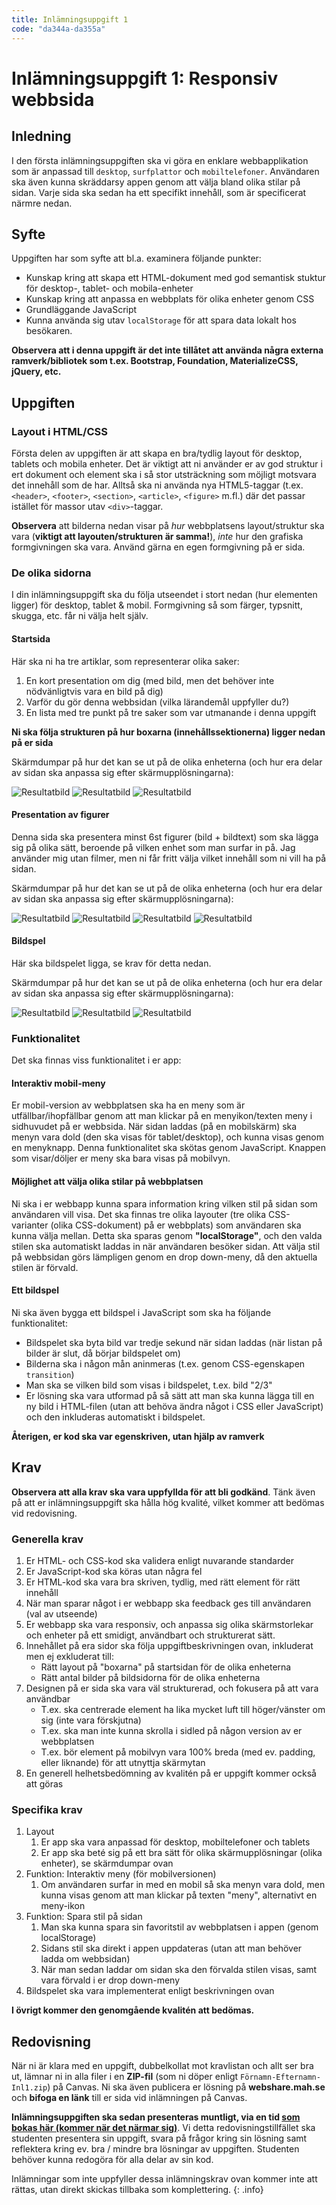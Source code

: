 ```yaml
---
title: Inlämningsuppgift 1
code: "da344a-da355a"
---
```

# Inlämningsuppgift 1: Responsiv webbsida

## Inledning

I den första inlämningsuppgiften ska vi göra en enklare webbapplikation som är anpassad till `desktop`, `surfplattor` och `mobiltelefoner`. Användaren ska även kunna skräddarsy appen genom att välja bland olika stilar på sidan. Varje sida ska sedan ha ett specifikt innehåll, som är specificerat närmre nedan.

## Syfte

Uppgiften har som syfte att bl.a. examinera följande punkter:

*   Kunskap kring att skapa ett HTML-dokument med god semantisk stuktur för desktop-, tablet- och mobila-enheter
*   Kunskap kring att anpassa en webbplats för olika enheter genom CSS
*   Grundläggande JavaScript
*   Kunna använda sig utav `localStorage` för att spara data lokalt hos besökaren.

**Observera att i denna uppgift är det inte tillåtet att använda några externa ramverk/bibliotek som t.ex. Bootstrap, Foundation, MaterializeCSS, jQuery, etc.**

## Uppgiften

### Layout i HTML/CSS

Första delen av uppgiften är att skapa en bra/tydlig layout för desktop, tablets och mobila enheter. Det är viktigt att ni använder er av god struktur i ert dokument och element ska i så stor utsträckning som möjligt motsvara det innehåll som de har. Alltså ska ni använda nya HTML5-taggar (t.ex. `<header>`, `<footer>`, `<section>`, `<article>`, `<figure>` m.fl.) där det passar istället för massor utav `<div>`-taggar.

**Observera** att bilderna nedan visar på *hur* webbplatsens layout/struktur ska vara (**viktigt att layouten/strukturen är samma!**), *inte* hur den grafiska formgivningen ska vara. Använd gärna en egen formgivning på er sida.

### De olika sidorna

I din inlämningsuppgift ska du följa utseendet i stort nedan (hur elementen ligger) för desktop, tablet & mobil. Formgivning så som färger, typsnitt, skugga, etc. får ni välja helt själv.

#### Startsida

Här ska ni ha tre artiklar, som representerar olika saker:

1. En kort presentation om dig (med bild, men det behöver inte nödvänligtvis vara en bild på dig)
2. Varför du gör denna webbsidan (vilka lärandemål uppfyller du?)
3. En lista med tre punkt på tre saker som var utmanande i denna uppgift

**Ni ska följa strukturen på hur boxarna (innehållssektionerna) ligger nedan på er sida**

Skärmdumpar på hur det kan se ut på de olika enheterna (och hur era delar av sidan ska anpassa sig efter skärmupplösningarna):

![Resultatbild](images/desktop1.png)
![Resultatbild](images/tablet1.png)
![Resultatbild](images/mobile1.png)

#### Presentation av figurer

Denna sida ska presentera minst 6st figurer (bild + bildtext) som ska lägga sig på olika sätt, beroende på vilken enhet som man surfar in på. Jag använder mig utan filmer, men ni får fritt välja vilket innehåll som ni vill ha på sidan.

Skärmdumpar på hur det kan se ut på de olika enheterna (och hur era delar av sidan ska anpassa sig efter skärmupplösningarna):

![Resultatbild](images/desktop2.png)
![Resultatbild](images/tablet2.png)
![Resultatbild](images/mobile2.png)
![Resultatbild](images/mobile2b.png)

#### Bildspel

Här ska bildspelet ligga, se krav för detta nedan.

Skärmdumpar på hur det kan se ut på de olika enheterna (och hur era delar av sidan ska anpassa sig efter skärmupplösningarna):

![Resultatbild](images/desktop3.png)
![Resultatbild](images/tablet3.png)
![Resultatbild](images/mobile3.png)

### Funktionalitet

Det ska finnas viss funktionalitet i er app:

#### Interaktiv mobil-meny

Er mobil-version av webbplatsen ska ha en meny som är utfällbar/ihopfällbar genom att man klickar på en menyikon/texten meny i sidhuvudet på er webbsida. När sidan laddas (på en mobilskärm) ska menyn vara dold (den ska visas för tablet/desktop), och kunna visas genom en menyknapp. Denna funktionalitet ska skötas genom JavaScript. Knappen som visar/döljer er meny ska bara visas på mobilvyn.

#### Möjlighet att välja olika stilar på webbplatsen

Ni ska i er webbapp kunna spara information kring vilken stil på sidan som användaren vill visa. Det ska finnas tre olika layouter (tre olika CSS-varianter (olika CSS-dokument) på er webbplats) som användaren ska kunna välja mellan. Detta ska sparas genom **"localStorage"**, och den valda stilen ska automatiskt laddas in när användaren besöker sidan. Att välja stil på webbsidan görs lämpligen genom en drop down-meny, då den aktuella stilen är förvald.

#### Ett bildspel

Ni ska även bygga ett bildspel i JavaScript som ska ha följande funktionalitet:

*   Bildspelet ska byta bild var tredje sekund när sidan laddas (när listan på bilder är slut, då börjar bildspelet om)
*   Bilderna ska i någon mån aninmeras (t.ex. genom CSS-egenskapen `transition`)
*   Man ska se vilken bild som visas i bildspelet, t.ex. bild "2/3"
*   Er lösning ska vara utformad på så sätt att man ska kunna lägga till en ny bild i HTML-filen (utan att behöva ändra något i CSS eller JavaScript) och den inkluderas automatiskt i bildspelet.

**Återigen, er kod ska var egenskriven, utan hjälp av ramverk**

## Krav

**Observera att alla krav ska vara uppfyllda för att bli godkänd**. Tänk även på att er inlämningsuppgift ska hålla hög kvalité, vilket kommer att bedömas vid redovisning.

### Generella krav

1. Er HTML- och CSS-kod ska validera enligt nuvarande standarder
2. Er JavaScript-kod ska köras utan några fel
3. Er HTML-kod ska vara bra skriven, tydlig, med rätt element för rätt innehåll
4. När man sparar något i er webbapp ska feedback ges till användaren (val av utseende)
5. Er webbapp ska vara responsiv, och anpassa sig olika skärmstorlekar och enheter på ett smidigt, användbart och strukturerat sätt.
6. Innehållet på era sidor ska följa uppgiftbeskrivningen ovan, inkluderat men ej exkluderat till:
    - Rätt layout på "boxarna" på startsidan för de olika enheterna
    - Rätt antal bilder på bildsidorna för de olika enheterna
7. Designen på er sida ska vara väl strukturerad, och fokusera på att vara användbar
    - T.ex. ska centrerade element ha lika mycket luft till höger/vänster om sig (inte vara förskjutna)
    - T.ex. ska man inte kunna skrolla i sidled på någon version av er webbplatsen
    - T.ex. bör element på mobilvyn vara 100% breda (med ev. padding, eller liknande) för att utnyttja skärmytan
8. En generell helhetsbedömning av kvalitén på er uppgift kommer också att göras

### Specifika krav

1.  Layout
    1.  Er app ska vara anpassad för desktop, mobiltelefoner och tablets
    2.  Er app ska beté sig på ett bra sätt för olika skärmupplösningar (olika enheter), se skärmdumpar ovan
2.  Funktion: Interaktiv meny (för mobilversionen)
    1.  Om användaren surfar in med en mobil så ska menyn vara dold, men kunna visas genom att man klickar på texten "meny", alternativt en meny-ikon
3.  Funktion: Spara stil på sidan
    1.  Man ska kunna spara sin favoritstil av webbplatsen i appen (genom localStorage)
    2.  Sidans stil ska direkt i appen uppdateras (utan att man behöver ladda om webbsidan)
	3.  När man sedan laddar om sidan ska den förvalda stilen visas, samt vara förvald i er drop down-meny
4.  Bildspelet ska vara implementerat enligt beskrivningen ovan

**I övrigt kommer den genomgående kvalitén att bedömas.**

## Redovisning

När ni är klara med en uppgift, dubbelkollat mot kravlistan och allt ser bra ut, lämnar ni in alla filer i en **ZIP-fil** (som ni döper enligt `Förnamn-Efternamn-Inl1.zip`) på Canvas. Ni ska även publicera er lösning på **webshare.mah.se** och **bifoga en länk** till er sida vid inlämningen på Canvas.

**Inlämningsuppgiften ska sedan presenteras muntligt, via en tid [som bokas här (kommer när det närmar sig)](#)**. Vi detta redovisningstillfället ska studenten presentera sin uppgift, svara på frågor kring sin lösning samt reflektera kring ev. bra / mindre bra lösningar av uppgiften. Studenten behöver kunna redogöra för alla delar av sin kod.

Inlämningar som inte uppfyller dessa inlämningskrav ovan kommer inte att rättas, utan direkt skickas tillbaka som komplettering.
{: .info}
